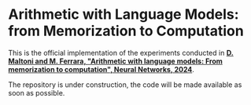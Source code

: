 # Arithmetic with Language Models: from Memorization to Computation

This is the official implementation of the experiments conducted in **[D. Maltoni and M. Ferrara, \"Arithmetic with language models: From memorization to computation\", Neural Networks, 2024](https://www.sciencedirect.com/science/article/pii/S089360802400474X)**.

The repository is under construction, the code will be made available as soon as possible.
